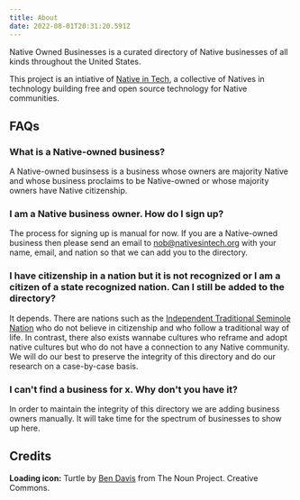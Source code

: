 ```yaml
---
title: About
date: 2022-08-01T20:31:20.591Z
---
```


Native Owned Businesses is a curated directory of Native businesses of all kinds throughout the United States.

This project is an intiative of [Native in Tech](https://nativesintech.org), a collective of Natives in technology building free and open source technology for Native communities.

## FAQs

### What is a Native-owned business?

A Native-owned businsess is a business whose owners are majority Native and whose business proclaims to be Native-owned or whose majority owners have Native citizenship.

### I am a Native business owner. How do I sign up?

The process for signing up is manual for now. If you are a Native-owned business then please send an email to [nob@nativesintech.org](mailto:nob@nativesintech.org) with your name, email, and nation so that we can add you to the directory.

### I have citizenship in a nation but it is not recognized or I am a citizen of a state recognized nation. Can I still be added to the directory?

It depends. There are nations such as the [Independent Traditional Seminole Nation](https://indianlaw.org/projects/past_projects/seminole) who do not believe in citizenship and who follow a traditional way of life. In contrast, there also exists wannabe cultures who reframe and adopt native cultures but who do not have a connection to any Native community. We will do our best to preserve the integrity of this directory and do our research on a case-by-case basis.

### I can't find a business for x. Why don't you have it?

In order to maintain the integrity of this directory we are adding business owners manually. It will take time for the spectrum of businesses to show up here.

## Credits

**Loading icon:** Turtle by [Ben Davis](https://thenounproject.com/search/?creator=64420&q=turtle&i=1097454) from The Noun Project. Creative Commons.